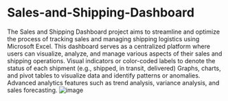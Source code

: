 # Sales-and-Shipping-Dashboard
The Sales and Shipping Dashboard project aims to streamline and optimize the process of tracking sales and managing shipping logistics using Microsoft Excel. 
This dashboard serves as a centralized platform where users can visualize, analyze, and manage various aspects of their sales and shipping operations.
Visual indicators or color-coded labels to denote the status of each shipment (e.g., shipped, in transit, delivered)
Graphs, charts, and pivot tables to visualize data and identify patterns or anomalies.
Advanced analytics features such as trend analysis, variance analysis, and sales forecasting.
![image](https://github.com/harshsahu19/Sales-and-Shipping-Dashboard/assets/149066233/2ee0f65a-33d0-4ca4-a2ed-73a4d34b3bb8)


